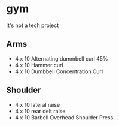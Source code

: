 # gym
It's not a tech project


## Arms
- 4 x 10 Alternating dummbell curl 45%
- 4 x 10 Hammer curl
- 4 x 10 Dumbbell Concentration Curl

## Shoulder
- 4 x 10 lateral raise
- 4 x 10 rear delt raise
- 4 x 10 Barbell Overhead Shoulder Press